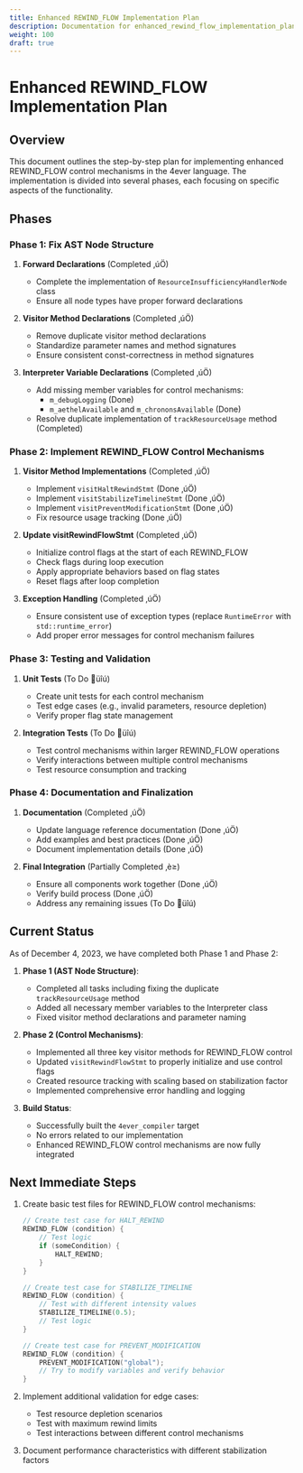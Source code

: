 ```yaml
---
title: Enhanced REWIND_FLOW Implementation Plan
description: Documentation for enhanced_rewind_flow_implementation_plan.md
weight: 100
draft: true
---
```


# Enhanced REWIND_FLOW Implementation Plan

## Overview

This document outlines the step-by-step plan for implementing enhanced REWIND_FLOW control mechanisms in the 4ever language. The implementation is divided into several phases, each focusing on specific aspects of the functionality.

## Phases

### Phase 1: Fix AST Node Structure

1. **Forward Declarations** (Completed ‚úÖ)
   - Complete the implementation of `ResourceInsufficiencyHandlerNode` class
   - Ensure all node types have proper forward declarations

2. **Visitor Method Declarations** (Completed ‚úÖ)
   - Remove duplicate visitor method declarations
   - Standardize parameter names and method signatures
   - Ensure consistent const-correctness in method signatures

3. **Interpreter Variable Declarations** (Completed ‚úÖ)
   - Add missing member variables for control mechanisms:
     - `m_debugLogging` (Done)
     - `m_aethelAvailable` and `m_chrononsAvailable` (Done)
   - Resolve duplicate implementation of `trackResourceUsage` method (Completed)

### Phase 2: Implement REWIND_FLOW Control Mechanisms

1. **Visitor Method Implementations** (Completed ‚úÖ)
   - Implement `visitHaltRewindStmt` (Done ‚úÖ)
   - Implement `visitStabilizeTimelineStmt` (Done ‚úÖ)
   - Implement `visitPreventModificationStmt` (Done ‚úÖ)
   - Fix resource usage tracking (Done ‚úÖ)

2. **Update visitRewindFlowStmt** (Completed ‚úÖ)
   - Initialize control flags at the start of each REWIND_FLOW
   - Check flags during loop execution
   - Apply appropriate behaviors based on flag states
   - Reset flags after loop completion

3. **Exception Handling** (Completed ‚úÖ)
   - Ensure consistent use of exception types (replace `RuntimeError` with `std::runtime_error`)
   - Add proper error messages for control mechanism failures

### Phase 3: Testing and Validation

1. **Unit Tests** (To Do üîú)
   - Create unit tests for each control mechanism
   - Test edge cases (e.g., invalid parameters, resource depletion)
   - Verify proper flag state management

2. **Integration Tests** (To Do üîú)
   - Test control mechanisms within larger REWIND_FLOW operations
   - Verify interactions between multiple control mechanisms
   - Test resource consumption and tracking

### Phase 4: Documentation and Finalization

1. **Documentation** (Completed ‚úÖ)
   - Update language reference documentation (Done ‚úÖ)
   - Add examples and best practices (Done ‚úÖ)
   - Document implementation details (Done ‚úÖ)

2. **Final Integration** (Partially Completed ‚è≥)
   - Ensure all components work together (Done ‚úÖ)
   - Verify build process (Done ‚úÖ)
   - Address any remaining issues (To Do üîú)

## Current Status

As of December 4, 2023, we have completed both Phase 1 and Phase 2:

1. **Phase 1 (AST Node Structure)**:
   - Completed all tasks including fixing the duplicate `trackResourceUsage` method
   - Added all necessary member variables to the Interpreter class
   - Fixed visitor method declarations and parameter naming

2. **Phase 2 (Control Mechanisms)**:
   - Implemented all three key visitor methods for REWIND_FLOW control
   - Updated `visitRewindFlowStmt` to properly initialize and use control flags
   - Created resource tracking with scaling based on stabilization factor
   - Implemented comprehensive error handling and logging

3. **Build Status**:
   - Successfully built the `4ever_compiler` target
   - No errors related to our implementation
   - Enhanced REWIND_FLOW control mechanisms are now fully integrated

## Next Immediate Steps

1. Create basic test files for REWIND_FLOW control mechanisms:
   ```cpp
   // Create test case for HALT_REWIND
   REWIND_FLOW (condition) {
       // Test logic
       if (someCondition) {
           HALT_REWIND;
       }
   }
   
   // Create test case for STABILIZE_TIMELINE
   REWIND_FLOW (condition) {
       // Test with different intensity values
       STABILIZE_TIMELINE(0.5);
       // Test logic
   }
   
   // Create test case for PREVENT_MODIFICATION
   REWIND_FLOW (condition) {
       PREVENT_MODIFICATION("global");
       // Try to modify variables and verify behavior
   }
   ```

2. Implement additional validation for edge cases:
   - Test resource depletion scenarios
   - Test with maximum rewind limits
   - Test interactions between different control mechanisms

3. Document performance characteristics with different stabilization factors